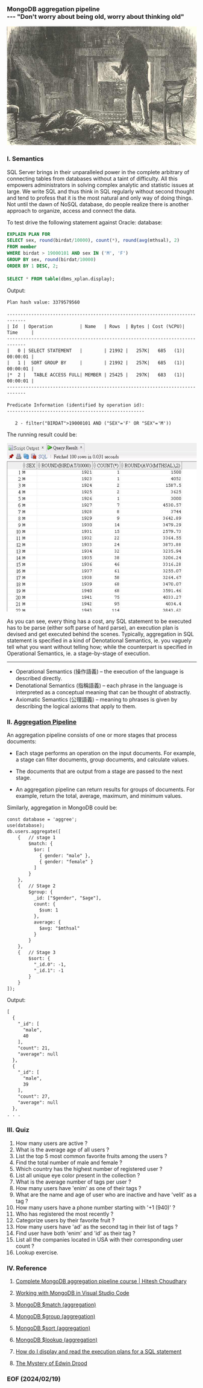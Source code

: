### MongoDB aggregation pipeline <br />--- "Don't worry about being old, worry about thinking old"

![alt Mr.Grewgious has his suspicions](img/Mr.GrewgiousHasHisSuspicions.jpg)


### I. Semantics 
SQL Server brings in their unparalleled power in the complete arbitrary of connecting tables from databases without a taint of difficulty. All this empowers administrators in solving complex analytic and statistic issues at large. We write SQL and thus think in SQL regularly without second thought and tend to profess that it is the most natural and only way of doing things. Not until the dawn of NoSQL database, do people realize there is another approach to organize, access and connect the data. 

To test drive the following statement against Oracle: database: 
```sql
EXPLAIN PLAN FOR 
SELECT sex, round(birdat/10000), count(*), round(avg(mthsal), 2) 
FROM member 
WHERE birdat > 19000101 AND sex IN ('M', 'F') 
GROUP BY sex, round(birdat/10000)
ORDER BY 1 DESC, 2; 

SELECT * FROM table(dbms_xplan.display);
```

Output: 
```
Plan hash value: 3379579560
 
-----------------------------------------------------------------------------
| Id  | Operation          | Name   | Rows  | Bytes | Cost (%CPU)| Time     |
-----------------------------------------------------------------------------
|   0 | SELECT STATEMENT   |        | 21992 |   257K|   685   (1)| 00:00:01 |
|   1 |  SORT GROUP BY     |        | 21992 |   257K|   685   (1)| 00:00:01 |
|*  2 |   TABLE ACCESS FULL| MEMBER | 25425 |   297K|   683   (1)| 00:00:01 |
-----------------------------------------------------------------------------
 
Predicate Information (identified by operation id):
---------------------------------------------------
 
   2 - filter("BIRDAT">19000101 AND ("SEX"='F' OR "SEX"='M'))
```
The running result could be: 

![alt SQL result](img/sql-result.JPG)

As you can see, every thing has a cost, any SQL statement to be executed has to be parse (either soft parse of hard parse), an execution plan is devised and get executed behind the scenes. Typically, aggregation in SQL statement is specified in a kind of Denotational Semantics, ie. you vaguely tell what you want without telling how; while the counterpart is specified in Operational Semantics, ie. a stage-by-stage of execution.  

--- 
- Operational Semantics (操作語義) – the execution of the language is described directly. 
- Denotational Semantics (指稱語義) – each phrase in the language is interpreted as a conceptual meaning that can be thought of abstractly. 
- Axiomatic Semantics (公理語義) – meaning to phrases is given by describing the logical axioms that apply to them.


### II. [Aggregation Pipeline](https://www.mongodb.com/docs/manual/core/aggregation-pipeline/)

An aggregation pipeline consists of one or more stages that process documents:

- Each stage performs an operation on the input documents. For example, a stage can filter documents, group documents, and calculate values.

- The documents that are output from a stage are passed to the next stage.

- An aggregation pipeline can return results for groups of documents. For example, return the total, average, maximum, and minimum values.

Similarly, aggregation in MongoDB could be: 
```
const database = 'aggree';
use(database);
db.users.aggregate([
    {   // stage 1 
        $match: {
          $or: [
            { gender: "male" },
            { gender: "female" }
          ]          
        }
    }, 
    {   // Stage 2
        $group: {
          _id: ["$gender", "$age"],
          count: {
            $sum: 1
          },
          average: {
            $avg: "$mthsal"
          }
        }
    },
    {   // Stage 3 
        $sort: {
          "_id.0": -1,
          "_id.1": -1
        }        
    }
]);
```
Output: 
```
[
  {
    "_id": [
      "male",
      40
    ],
    "count": 21,
    "average": null
  },
  {
    "_id": [
      "male",
      39
    ],
    "count": 27,
    "average": null
  },
. . . 
```

### III. Quiz 
1. How many users are active ?
2. What is the average age of all users ?
3. List the top 5 most common favorite fruits among the users ?
4. Find the total number of male and female ?
5. Which country has the highest number of registered user ?
6. List all unique eye color present in the collection ?
7. What is the average number of tags per user ? 
8. How many users have 'enim' as one of their tags ? 
9. What are the name and age of user who are inactive and have 'velit' as a tag ? 
10. How many users have a phone number starting with '+1 (940)' ? 
11. Who has registered the most recently ? 
12. Categorize users by their favorite fruit ? 
13. How many users have 'ad' as the second tag in their list of tags ? 
14. Find user have both 'enim' and 'id' as their tag ? 
15. List all the companies located in USA with their corresponding user count ? 
16. Lookup exercise. 


### IV. Reference
1. [Complete MongoDB aggregation pipeline course | Hitesh Choudhary](https://youtu.be/vx1C8EyTa7Y)

2. [Working with MongoDB in Visual Studio Code](https://code.visualstudio.com/docs/azure/mongodb)

3. [MongoDB $match (aggregation)](https://www.mongodb.com/docs/manual/reference/operator/aggregation/match/)

4. [MongoDB $group (aggregation)](https://www.mongodb.com/docs/manual/reference/operator/aggregation/group/)

5. [MongoDB $sort (aggregation)](https://www.mongodb.com/docs/manual/reference/operator/aggregation/sort/)

6. [MongoDB $lookup (aggregation)](https://www.mongodb.com/docs/manual/reference/operator/aggregation/lookup/)

7. [How do I display and read the execution plans for a SQL statement](https://blogs.oracle.com/optimizer/post/how-do-i-display-and-read-the-execution-plans-for-a-sql-statement)

8. [The Mystery of Edwin Drood](https://www.gutenberg.org/cache/epub/564/pg564-images.html)


### EOF (2024/02/19)
